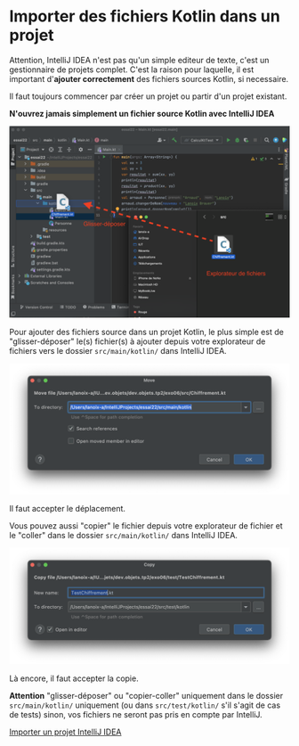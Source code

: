 # Importer des fichiers Kotlin dans un projet

Attention, IntelliJ IDEA n'est pas qu'un simple editeur de texte, c'est un gestionnaire de projets complet. C'est la raison pour laquelle, il est important d'__ajouter correctement__ des fichiers sources Kotlin, si necessaire.

Il faut toujours commencer par créer un projet ou partir d'un projet existant.

__N'ouvrez jamais simplement un fichier source Kotlin avec IntelliJ IDEA__

![](img/import.png)

Pour ajouter des fichiers source dans un projet Kotlin, le plus simple est de "glisser-déposer" le(s) fichier(s) à ajouter depuis votre explorateur de fichiers vers le dossier `src/main/kotlin/` dans IntelliJ IDEA. 

![](img/import_move.png)

Il faut accepter le déplacement.

Vous pouvez aussi "copier" le fichier depuis votre explorateur de fichier et le "coller"
dans le dossier `src/main/kotlin/` dans IntelliJ IDEA.

![](img/import_copy.png)

Là encore, il faut accepter la copie.

__Attention__ "glisser-déposer" ou "copier-coller" uniquement dans le dossier
`src/main/kotlin/` uniquement  (ou dans `src/test/kotlin/` s'il s'agit de cas de tests)
 sinon, vos fichiers ne seront pas pris en compte par IntelliJ.

[Importer un projet IntelliJ IDEA](import_project.md)
